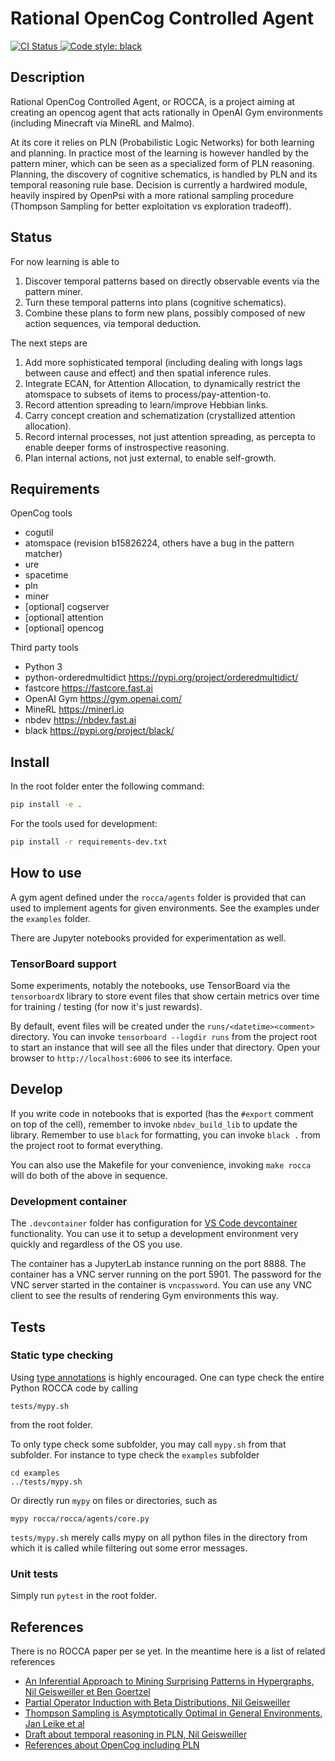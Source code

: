 # Rational OpenCog Controlled Agent

<p align="left">
   <a href="https://github.com/opencog/rocca/actions">
      <img alt="CI Status" src="https://github.com/opencog/rocca/actions/workflows/main.yml/badge.svg">
   </a>
   <a href="https://github.com/psf/black">
      <img src="https://img.shields.io/badge/code%20style-black-000000.svg" alt="Code style: black" />
   </a>
</p>

## Description

Rational OpenCog Controlled Agent, or ROCCA, is a project aiming at
creating an opencog agent that acts rationally in OpenAI Gym
environments (including Minecraft via MineRL and Malmo).

At its core it relies on PLN (Probabilistic Logic Networks) for both
learning and planning.  In practice most of the learning is however
handled by the pattern miner, which can be seen as a specialized form
of PLN reasoning.  Planning, the discovery of cognitive schematics, is
handled by PLN and its temporal reasoning rule base.  Decision is
currently a hardwired module, heavily inspired by OpenPsi with a more
rational sampling procedure (Thompson Sampling for better exploitation
vs exploration tradeoff).

## Status

For now learning is able to

1. Discover temporal patterns based on directly observable events via
   the pattern miner.
2. Turn these temporal patterns into plans (cognitive schematics).
3. Combine these plans to form new plans, possibly composed of new
   action sequences, via temporal deduction.

The next steps are

1. Add more sophisticated temporal (including dealing with longs lags
   between cause and effect) and then spatial inference rules.
2. Integrate ECAN, for Attention Allocation, to dynamically restrict
   the atomspace to subsets of items to process/pay-attention-to.
3. Record attention spreading to learn/improve Hebbian links.
4. Carry concept creation and schematization (crystallized attention
   allocation).
5. Record internal processes, not just attention spreading, as
   percepta to enable deeper forms of instrospective reasoning.
6. Plan internal actions, not just external, to enable self-growth.

## Requirements

OpenCog tools

- cogutil
- atomspace (revision b15826224, others have a bug in the pattern matcher)
- ure
- spacetime
- pln
- miner
- [optional] cogserver
- [optional] attention
- [optional] opencog

Third party tools

- Python 3
- python-orderedmultidict https://pypi.org/project/orderedmultidict/
- fastcore https://fastcore.fast.ai
- OpenAI Gym https://gym.openai.com/
- MineRL https://minerl.io
- nbdev https://nbdev.fast.ai
- black https://pypi.org/project/black/

## Install

In the root folder enter the following command:

```bash
pip install -e .
```

For the tools used for development:
```bash
pip install -r requirements-dev.txt
```

## How to use

A gym agent defined under the `rocca/agents` folder is provided that
can used to implement agents for given environments.  See the examples
under the `examples` folder.

There are Jupyter notebooks provided for experimentation as well.

### TensorBoard support
Some experiments, notably the notebooks, use TensorBoard via the `tensorboardX` library to store event files that show certain metrics over time for training / testing (for now it's just rewards).

By default, event files will be created under the `runs/<datetime><comment>` directory. You can invoke
`tensorboard --logdir runs` from the project root to start an instance that will see all the files under that directory. Open your browser to `http://localhost:6006` to see its interface.

## Develop

If you write code in notebooks that is exported (has the `#export` comment on top of the cell), remember to invoke `nbdev_build_lib` to update the library. Remember to use `black` for formatting, you can invoke `black .` from the project root to format everything.

You can also use the Makefile for your convenience, invoking `make rocca` will do both of the above in sequence.

### Development container

The `.devcontainer` folder has configuration for [VS Code devcontainer](https://code.visualstudio.com/docs/remote/containers) functionality. You can use it to setup a development environment very quickly and regardless of the OS you use.

The container has a JupyterLab instance running on the port 8888.
The container has a VNC server running on the port 5901.
The password for the VNC server started in the container is `vncpassword`. You can use any VNC client to see the results of rendering Gym environments this way.

## Tests

### Static type checking

Using [type annotations](https://mypy.readthedocs.io/en/stable/getting_started.html)
is highly encouraged.  One can type check the entire Python ROCCA code
by calling

```
tests/mypy.sh
```

from the root folder.

To only type check some subfolder, you may call `mypy.sh` from that
subfolder.  For instance to type check the `examples` subfolder

```
cd examples
../tests/mypy.sh
```

Or directly run `mypy` on files or directories, such as

```
mypy rocca/rocca/agents/core.py
```

`tests/mypy.sh` merely calls mypy on all python files in the directory
from which it is called while filtering out some error messages.

### Unit tests

Simply run `pytest` in the root folder.

## References

There is no ROCCA paper per se yet.  In the meantime here is a list of related references

+ [An Inferential Approach to Mining Surprising Patterns in Hypergraphs, Nil Geisweiller et Ben Goertzel](https://www.researchgate.net/publication/334769428_An_Inferential_Approach_to_Mining_Surprising_Patterns_in_Hypergraphs)
+ [Partial Operator Induction with Beta Distributions, Nil Geisweiller](https://raw.githubusercontent.com/ngeiswei/papers/master/PartialBetaOperatorInduction/PartialBetaOperatorInduction.pdf)
+ [Thompson Sampling is Asymptotically Optimal in General Environments, Jan Leike et al](http://auai.org/uai2016/proceedings/papers/20.pdf)
+ [Draft about temporal reasoning in PLN, Nil Geisweiller](https://github.com/opencog/pln/blob/master/opencog/pln/rules/temporal/temporal-reasoning.md)
+ [References about OpenCog including PLN](https://wiki.opencog.org/w/Background_Publications)

